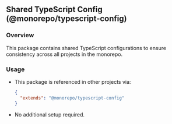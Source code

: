## Shared TypeScript Config (@monorepo/typescript-config)

### Overview

This package contains shared TypeScript configurations to ensure consistency across all projects in the monorepo.

### Usage

- This package is referenced in other projects via:
  ```json
  {
    "extends": "@monorepo/typescript-config"
  }
  ```
- No additional setup required.
